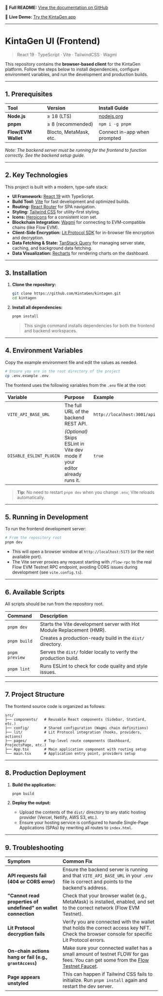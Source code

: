 
📖 **Full README:** [View the documentation on GitHub](https://github.com/KintaGen)

🚀 **Live Demo:** [Try the KintaGen app](https://kintagendemo.vercel.app/)


---

# KintaGen UI (Frontend)

> React 19 · TypeScript · Vite · TailwindCSS · Wagmi

This repository contains the **browser-based client** for the KintaGen platform. Follow the steps below to install dependencies, configure environment variables, and run the development and production builds.

---

## 1. Prerequisites

| Tool | Version | Install Guide |
| :--- | :--- | :--- |
| **Node.js** | ≥ 18 (LTS) | [nodejs.org](https://nodejs.org/en) |
| **pnpm** | ≥ 8 (recommended) | `npm i -g pnpm` |
| **Flow/EVM Wallet** | Blocto, MetaMask, etc. | Connect in-app when prompted |

*Note: The backend server must be running for the frontend to function correctly. See the backend setup guide.*

---

## 2. Key Technologies

This project is built with a modern, type-safe stack:

*   **UI Framework:** [React 19](https://react.dev/) with TypeScript.
*   **Build Tool:** [Vite](https://vitejs.dev/) for fast development and optimized builds.
*   **Routing:** [React Router](https://reactrouter.com/) for SPA navigation.
*   **Styling:** [Tailwind CSS](https://tailwindcss.com/) for utility-first styling.
*   **Icons:** [Heroicons](https://heroicons.com/) for a consistent icon set.
*   **Blockchain Integration:** [Wagmi](https://wagmi.sh/) for connecting to EVM-compatible chains (like Flow EVM).
*   **Client-Side Encryption:** [Lit Protocol SDK](https://litprotocol.com/) for in-browser file encryption and decryption.
*   **Data Fetching & State:** [TanStack Query](https://tanstack.com/query/latest) for managing server state, caching, and background data fetching.
*   **Data Visualization:** [Recharts](https://recharts.org/) for rendering charts on the dashboard.

---

## 3. Installation

1.  **Clone the repository:**
    ```bash
    git clone https://github.com/KintaGen/kintagen.git
    cd kintagen
    ```

2.  **Install all dependencies:**
    ```bash
    pnpm install
    ```
    > This single command installs dependencies for both the frontend and backend workspaces.

---

## 4. Environment Variables

Copy the example environment file and edit the values as needed.

```bash
# Ensure you are in the root directory of the project
cp .env.example .env
```

The frontend uses the following variables from the `.env` file at the root:

| Variable | Purpose | Example |
| :--- | :--- | :--- |
| `VITE_API_BASE_URL` | The full URL of the backend REST API. | `http://localhost:3001/api` |
| `DISABLE_ESLINT_PLUGIN` | *(Optional)* Skips ESLint in Vite dev mode if your editor already runs it. | `true` |

> **Tip:** No need to restart `pnpm dev` when you change `.env`; Vite reloads automatically.

---

## 5. Running in Development

To run the frontend development server:

```bash
# From the repository root
pnpm dev
```

*   This will open a browser window at `http://localhost:5173` (or the next available port).
*   The Vite server proxies any request starting with `/flow-rpc` to the real Flow EVM Testnet RPC endpoint, avoiding CORS issues during development (see `vite.config.ts`).

---

## 6. Available Scripts

All scripts should be run from the repository root.

| Command | Description |
| :--- | :--- |
| `pnpm dev` | Starts the Vite development server with Hot Module Replacement (HMR). |
| `pnpm build` | Creates a production-ready build in the `dist/` directory. |
| `pnpm preview` | Serves the `dist/` folder locally to verify the production build. |
| `pnpm lint` | Runs ESLint to check for code quality and style issues. |

---

## 7. Project Structure

The frontend source code is organized as follows:

```
src/
├── components/   # Reusable React components (Sidebar, StatCard, etc.)
├── config/       # Shared configuration (Wagmi chain definitions)
├── lit/          # Lit Protocol integration (hooks, providers, actions)
├── pages/        # Top-level route components (Dashboard, ProjectsPage, etc.)
├── App.tsx       # Main application component with routing setup
└── main.tsx      # Application entry point, providers setup
```

---

## 8. Production Deployment

1.  **Build the application:**
    ```bash
    pnpm build
    ```

2.  **Deploy the output:**
    *   Upload the contents of the `dist/` directory to any static hosting provider (Vercel, Netlify, AWS S3, etc.).
    *   Ensure your hosting service is configured to handle Single-Page Applications (SPAs) by rewriting all routes to `index.html`.

---

## 9. Troubleshooting

| Symptom | Common Fix |
| :--- | :--- |
| **API requests fail (404 or CORS error)** | Ensure the backend server is running and that `VITE_API_BASE_URL` in your `.env` file is correct and points to the backend's address. |
| **"Cannot read properties of undefined" on wallet connection** | Check that your browser wallet (e.g., MetaMask) is installed, enabled, and set to the correct network (Flow EVM Testnet). |
| **Lit Protocol decryption fails** | Verify you are connected with the wallet that holds the correct access key NFT. Check the browser console for specific Lit Protocol errors. |
| **On-chain actions hang or fail (e.g., `grantAccess`)** | Make sure your connected wallet has a small amount of testnet FLOW for gas fees. You can get some from the [Flow Testnet Faucet](https://testnet-faucet.onflow.org/). |
| **Page appears unstyled** | This can happen if Tailwind CSS fails to initialize. Run `pnpm install` again and restart the dev server. |
